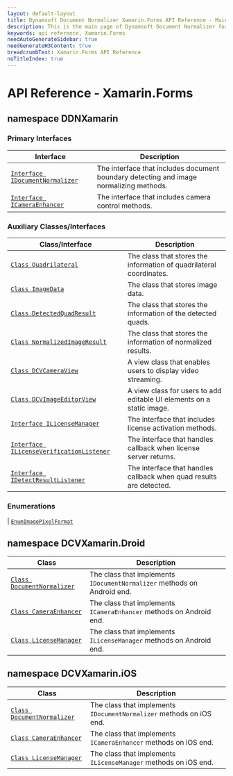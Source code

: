 ```yaml
---
layout: default-layout
title: Dynamsoft Document Normalizer Xamarin.Forms API Reference - Main Page
description: This is the main page of Dynamsoft Document Normalizer for Xamarin.Forms SDK API Reference.
keywords: api reference, Xamarin.Forms
needAutoGenerateSidebar: true
needGenerateH3Content: true
breadcrumbText: Xamarin.Forms API Reference
noTitleIndex: true
---
```


# API Reference - Xamarin.Forms

## namespace DDNXamarin

### Primary Interfaces

| Interface | Description |
| --------------- | ----------- |
| [`Interface IDocumentNormalizer`](document-normalizer.md) | The interface that includes document boundary detecting and image normalizing methods. |
| [`Interface ICameraEnhancer`](camera-enhancer.md) | The interface that includes camera control methods. |

### Auxiliary Classes/Interfaces

| Class/Interface | Description |
| --------------- | ----------- |
| [`Class Quadrilateral`](quadrilateral.md) | The class that stores the information of quadrilateral coordinates. |
| [`Class ImageData`](image-data.md) | The class that stores image data. |
| [`Class DetectedQuadResult`](detected-quad-result.md) | The class that stores the information of the detected quads. |
| [`Class NormalizedImageResult`](normalized-image-result.md) | The class that stores the information of normalized results. |
| [`Class DCVCameraView`](camera-view.md) | A view class that enables users to display video streaming. |
| [`Class DCVImageEditorView`](image-editor-view.md) | A view class for users to add editable UI elements on a static image. |
| [`Interface ILicenseManager`](license-manager.md) | The interface that includes license activation methods. |
| [`Interface ILicenseVerificationListener`](license-verification-listener.md) | The interface that handles callback when license server returns. |
| [`Interface IDetectResultListener`](detect-result-listener.md) | The interface that handles callback when quad results are detected. |

### Enumerations

| [`EnumImagePixelFormat`](enum-image-pixel-format.md)

## namespace DCVXamarin.Droid

| Class | Description |
| --------------- | ----------- |
| [`Class DocumentNormalizer`](droid-document-normalizer.md) | The class that implements `IDocumentNormalizer` methods on Android end. |
| [`Class CameraEnhancer`](droid-camera-enhancer.md) | The class that implements `ICameraEnhancer` methods on Android end. |
| [`Class LicenseManager`](droid-license-manager.md) | The class that implements `ILicenseManager` methods on Android end. |

## namespace DCVXamarin.iOS

| Class | Description |
| --------------- | ----------- |
| [`Class DocumentNormalizer`](ios-document-normalizer.md) | The class that implements `IDocumentNormalizer` methods on iOS end. |
| [`Class CameraEnhancer`](ios-camera-enhancer.md) | The class that implements `ICameraEnhancer` methods on iOS end. |
| [`Class LicenseManager`](ios-license-manager.md) | The class that implements `ILicenseManager` methods on iOS end. |
